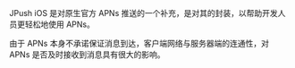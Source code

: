 JPush iOS 是对原生官方 APNs 推送的一个补充，是对其的封装，以帮助开发人员更轻松地使用 APNs。

由于 APNs 本身不承诺保证消息到达，客户端网络与服务器端的连通性，对 APNs 是否及时接收到消息具有很大的影响。